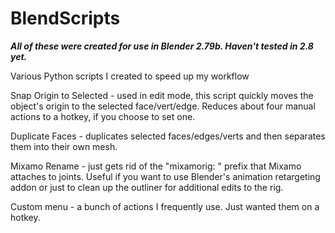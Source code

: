 # BlendScripts

***All of these were created for use in Blender 2.79b. Haven't tested in 2.8 yet.***

Various Python scripts I created to speed up my workflow

Snap Origin to Selected - used in edit mode, this script quickly moves the object's origin to the selected face/vert/edge. Reduces about four manual actions to a hotkey, if you choose to set one.

Duplicate Faces - duplicates selected faces/edges/verts and then separates them into their own mesh. 

Mixamo Rename - just gets rid of the "mixamorig: " prefix that Mixamo attaches to joints. Useful if you want to use Blender's animation retargeting addon or just to clean up the outliner for additional edits to the rig.

Custom menu - a bunch of actions I frequently use. Just wanted them on a hotkey.
